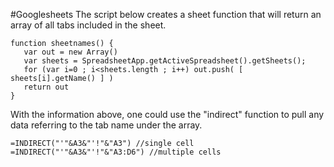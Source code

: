 #Googlesheets
The script below creates a sheet function that will return an array of all tabs included in the sheet.

    function sheetnames() {
       var out = new Array()
       var sheets = SpreadsheetApp.getActiveSpreadsheet().getSheets();
       for (var i=0 ; i<sheets.length ; i++) out.push( [ sheets[i].getName() ] )
       return out  
    }

With the information above, one could use the "indirect" function to pull any data referring to the tab name under the array.
    
    =INDIRECT("'"&A3&"'!"&"A3") //single cell
    =INDIRECT("'"&A3&"'!"&"A3:D6") //multiple cells
    
